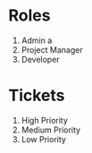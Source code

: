 # **Roles**

1. Admin
    a
2. Project Manager
3. Developer

# **Tickets**

1. High Priority
2. Medium Priority
3. Low Priority
